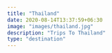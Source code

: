 ```yaml
---
title: "Thailand"
date: 2020-08-14T13:37:59+06:30
image: "images/thailand.jpg"
description: "Trips To Thailand"
type: "destination"
---
```


